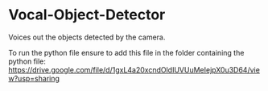 # Vocal-Object-Detector
Voices out the objects detected by the camera.

To run the python file ensure to add this file in the folder containing the python file:
https://drive.google.com/file/d/1gxL4a20xcndOldIUVUuMeIejpX0u3D64/view?usp=sharing
